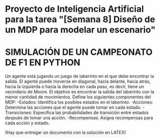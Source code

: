 # Proyecto de Inteligencia Artificial para la tarea "[Semana 8] Diseño de un MDP para modelar un escenario"

# SIMULACIÓN DE UN CAMPEONATO DE F1 EN PYTHON

Un agente está jugando un juego de laberinto en el que debe encontrar la salida. El agente puede moverse en diagonal, hacia delante, hacia atrás, hacia la izquierda o hacia la derecha en cada paso, es decir, tiene un vecindario de Moore. El objetivo es encontrar la salida del laberinto con la menor cantidad de movimientos.
Define los siguientes componentes del MDP:
-Estados: Identifica los posibles estados en el laberinto.
-Acciones: Determina las acciones que el agente puede tomar en cada estado.
-Transiciones: Especifica las probabilidades de transición entre estados después de tomar una acción.
-Recompensas: Asigna recompensas para cada acción y estado.

(Hay que entregar un documento con la solución en LATEX)
